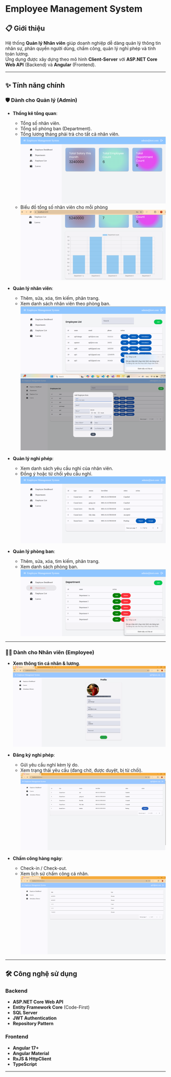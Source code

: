 # Employee Management System

## 📋 Giới thiệu
Hệ thống **Quản lý Nhân viên** giúp doanh nghiệp dễ dàng quản lý thông tin nhân sự, phân quyền người dùng, chấm công, quản lý nghỉ phép và tính toán lương.  
Ứng dụng được xây dựng theo mô hình **Client-Server** với **ASP.NET Core Web API** (Backend) và **Angular** (Frontend).

---

## ✨ Tính năng chính
### 🛡 Dành cho Quản lý (Admin)
- **Thống kê tổng quan**:
  - Tổng số nhân viên.
  - Tổng số phòng ban (Department).
  - Tổng lương tháng phải trả cho tất cả nhân viên.
  ![Demo](./assets/image/dashboard.png)
  - Biểu đồ tổng số nhân viên cho mỗi phòng
  ![Demo](./assets/image/bieudo.png)

- **Quản lý nhân viên**:
  - Thêm, sửa, xóa, tìm kiếm, phân trang.
  - Xem danh sách nhân viên theo phòng ban.
  ![Demo](./assets/image/employeeList.png)
  ![Demo](./assets/image/addEmployee.png)
- **Quản lý nghỉ phép**:
  - Xem danh sách yêu cầu nghỉ của nhân viên.
  - Đồng ý hoặc từ chối yêu cầu nghỉ.
  ![Demo](./assets/image/Leaves.png)
- **Quản lý phòng ban**:
  - Thêm, sửa, xóa, tìm kiếm, phân trang.
  - Xem danh sách  phòng ban.
  ![Demo](./assets/image/department.png)

---

### 👩‍💼 Dành cho Nhân viên (Employee)
- **Xem thông tin cá nhân & lương**.
    ![Demo](./assets/image/infoEmployee.png)

- **Đăng ký nghỉ phép**:
  - Gửi yêu cầu nghỉ kèm lý do.
  - Xem trạng thái yêu cầu (đang chờ, được duyệt, bị từ chối).
    ![Demo](./assets/image/userLeaves.png)


- **Chấm công hàng ngày**:
  - Check-in / Check-out.
  - Xem lịch sử chấm công cá nhân.
    ![Demo](./assets/image/attendance.png)

---

## 🛠️ Công nghệ sử dụng
### Backend
- **ASP.NET Core Web API**
- **Entity Framework Core** (Code-First)
- **SQL Server**
- **JWT Authentication**
- **Repository Pattern**

### Frontend
- **Angular 17+**
- **Angular Material**
- **RxJS & HttpClient**
- **TypeScript**

---


